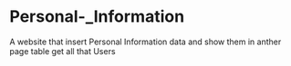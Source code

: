 # Personal-_Information
A website that insert Personal Information data and show them in anther page table get all that Users  
